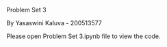 

Problem Set 3

By Yasaswini Kaluva - 200513577

Please open Problem Set 3.ipynb file to view the code.
